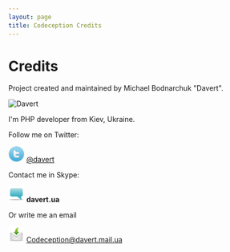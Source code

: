 ```yaml
---
layout: page
title: Codeception Credits
---
```


# Credits

Project created and maintained by Michael Bodnarchuk "Davert".

![Davert](https://si0.twimg.com/profile_images/781559256/lj_avatar_reasonably_small.jpg)

I'm PHP developer from Kiev, Ukraine.

Follow me on Twitter:

![Twitter](/images/twitter.png) [@davert](https://twitter.com/#!/davert)

Contact me in Skype:

![Skype](/images/comment.png) __davert.ua__

Or write me an email

![Email](/images/mail.png) Codеception@davert.mail.ua

